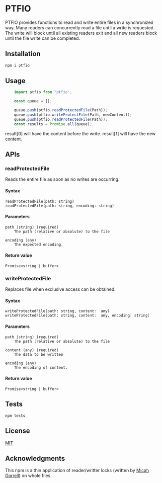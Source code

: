 # PTFIO #

PTFIO provides functions to read and write entire files in a synchronized way. Many readers can concurrently read a file until a write is requested. The write will block until all existing readers exit and all new readers block until the file write can be completed.

## Installation

```bash
npm i ptfio
```

## Usage

```javascript
    import ptfio from 'ptfio';

    const queue = [];

    queue.push(ptfio.readProtectedFile(Path));
    queue.push(ptfio.writeProtectFile(Path, newContent));
    queue.push(ptfio.readProtectedFile(Path));
    const results = Promise.all(queue);
```

result[0] will have the content before the write.
result[1] will have the new content.

## APIs

### readProtectedFile

Reads the entire file as soon as no writes are occurring.

#### Syntax

```
readProtectedFile(path: string)
readProtectedFile(path: string, encoding: string)

```

#### Parameters

    path (string) (required)
        The path (relative or absolute) to the file

    encoding (any)
        The expected encoding. 

#### Return value

    Promise<string | buffer>

### writeProtectedFile

Replaces file when exclusive access can be obtained.

#### Syntax

```
writeProtectedFile(path: string, content:  any)
writeProtectedFile(path: string, content:  any, encoding: string)

```

#### Parameters

    path (string) (required)
        The path (relative or absolute) to the file

    content (any) (required)
        The data to be written

    encoding (any)
        The encoding of content. 

#### Return value

    Promise<string | buffer>


## Tests

```
npm tests
```

## License

[MIT](https://choosealicense.com/licenses/mit/)

## Acknowledgments
This npm is a thin application of reader/writter locks (written by [Micah Gorrell](https://github.com/minego)) on whole files.

